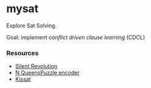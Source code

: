 # mysat

Explore Sat Solving.

Goal: implement _conflict driven clause learning_ (CDCL)

### Resources
- [Silent Revolution](https://cacm.acm.org/magazines/2023/6/273222-the-silent-revolution-of-sat/fulltext)
- [N QueensPuzzle encoder](https://github.com/bglezseoane/sat-nqueens/tree/master?tab=readme-ov-file)
- [Kissat](https://github.com/arminbiere/kissat)
